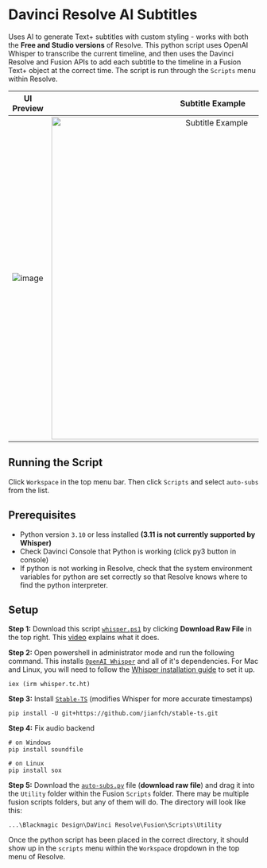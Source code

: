 # Davinci Resolve AI Subtitles
Uses AI to generate Text+ subtitles with custom styling - works with both the **Free and Studio versions** of Resolve. This python script uses OpenAI Whisper to transcribe the current timeline, and then uses the Davinci Resolve and Fusion APIs to add each subtitle to the timeline in a Fusion Text+ object at the correct time. The script is run through the `Scripts` menu within Resolve.

UI Preview             |  Subtitle Example
:-------------------------:|:-------------------------:
![image](https://github.com/tmoroney/auto-subs/assets/72154813/03186165-73c2-476f-b0a2-56c01b601660) |  <img alt="Subtitle Example" src="https://github.com/tmoroney/auto-subs/assets/72154813/28553dc3-bd4f-4866-9083-1df5cd21aeaf" width="650">


## Running the Script

Click `Workspace` in the top menu bar. Then click `Scripts` and select `auto-subs` from the list.

## Prerequisites
- Python version `3.10` or less installed **(3.11 is not currently supported by Whisper)**
- Check Davinci Console that Python is working (click py3 button in console)
- If python is not working in Resolve, check that the system environment variables for python are set correctly so that Resolve knows where to find the python interpreter.

## Setup

**Step 1:** Download this script [`whisper.ps1`](https://github.com/TCNOco/TcNo-TCHT/blob/main/PowerShell/AI/whisper.ps1) by clicking **Download Raw File** in the top right. This [video](https://youtu.be/R5pZPpIIUzA) explains what it does.

**Step 2:** Open powershell in administrator mode and run the following command. This installs [`OpenAI Whisper`](https://github.com/openai/whisper) and all of it's dependencies. For Mac and Linux, you will need to follow the [Whisper installation guide](https://github.com/openai/whisper/tree/main#readme) to set it up.

    iex (irm whisper.tc.ht)

**Step 3:** Install [`Stable-TS`](https://github.com/jianfch/stable-ts) (modifies Whisper for more accurate timestamps)

    pip install -U git+https://github.com/jianfch/stable-ts.git

**Step 4:** Fix audio backend
    
    # on Windows
    pip install soundfile 
    
    # on Linux
    pip install sox
    
**Step 5:** Download the [`auto-subs.py`](https://github.com/tmoroney/auto-subs/blob/main/auto-subs.py) file (**download raw file**) and drag it into the `Utility` folder within the Fusion `Scripts` folder. There may be multiple fusion scripts folders, but any of them will do. The directory will look like this:
  
    ...\Blackmagic Design\DaVinci Resolve\Fusion\Scripts\Utility

Once the python script has been placed in the correct directory, it should show up in the `scripts` menu within the `Workspace` dropdown in the top menu of Resolve.
   
